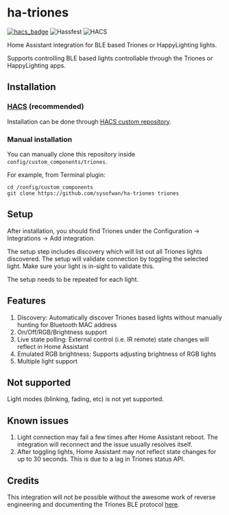 # ha-triones
[![hacs_badge](https://img.shields.io/badge/HACS-Custom-41BDF5.svg)](https://github.com/sysofwan/ha-triones)
![Hassfest](https://github.com/sysofwan/ha-triones/actions/workflows/hassfest.yaml/badge.svg)
![HACS](https://github.com/sysofwan/ha-triones/actions/workflows/hacs.yml/badge.svg)

Home Assistant integration for BLE based Triones or HappyLighting lights.

Supports controlling BLE based lights controllable through the Triones or HappyLighting apps.

## Installation
### [HACS](https://hacs.xyz/) (recommended)
Installation can be done through [HACS custom repository](https://hacs.xyz/docs/faq/custom_repositories).

### Manual installation
You can manually clone this repository inside `config/custom_components/triones`.

For  example, from Terminal plugin:
```
cd /config/custom_components
git clone https://github.com/sysofwan/ha-triones triones
```

## Setup
After installation, you should find Triones under the Configuration -> Integrations -> Add integration.

The setup step includes discovery which will list out all Triones lights discovered. The setup will validate connection by toggling the selected light. Make sure your light is in-sight to validate this.

The setup needs to be repeated for each light.

## Features
1. Discovery: Automatically discover Triones based lights without manually hunting for Bluetooth MAC address
2. On/Off/RGB/Brightness support
3. Live state polling: External control (i.e. IR remote) state changes will reflect in Home Assistant
4. Emulated RGB brightness: Supports adjusting brightness of RGB lights
5. Multiple light support

## Not supported
Light modes (blinking, fading, etc) is not yet supported.

## Known issues
1. Light connection may fail a few times after Home Assistant reboot. The integration will reconnect and the issue usually resolves itself.
2. After toggling lights, Home Assistant may not reflect state changes for up to 30 seconds. This is due to a lag in Triones status API.

## Credits
This integration will not be possible without the awesome work of reverse engineering and documenting the Triones BLE protocol [here](https://github.com/madhead/saberlight/blob/master/protocols/Triones/protocol.md).

